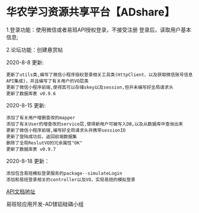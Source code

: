 # 华农学习资源共享平台【ADshare】
1.登录功能：使用微信或者易班API授权登录，不接受注册
登录后，读取用户基本信息;

2.论坛功能：创建悬赏帖

2020-8-8 更新:

    更新了utils类,编写了微信小程序授权登录相关工具类(HttpClient、以及获取微信账号信息API集成)，并且编写了有关用户的VO层类
    更新了微信小程序前端,使得其可以存储skey以及session,但并未编写好全局请求头
    更新了数据库表 v0.9.6


2020-8-15 更新:

    添加了有关用户增删查改的mapper
    添加了有关User的增查改的service层,使得新用户可被写入DB,以及从数据库中查询出来
    更新了微信小程序前端,编写好全局请求头并携带sessionID
    更新了登陆成功后，返回前端数据集
    删除了全局ReslutVO的冗余属性"OK"
    更新了数据库表 v0.9.7

2020-8-18 更新：

    添加包含易班模拟登录服务的package--simulateLogin
    添加和易班登录相关的controller以及VO，实现易班的模拟登录

[API文档地址](https://www.showdoc.com.cn/sharePlatform?page_id=5060131993333722)

易班轻应用开发-AD镁铝硅磷小组
